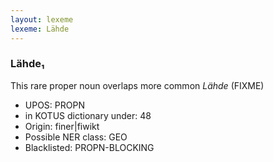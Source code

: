 ```yaml
---
layout: lexeme
lexeme: Lähde
---
```


###  Lähde₁

This rare proper noun overlaps more common *Lähde* (FIXME)
* UPOS:  PROPN
* in KOTUS dictionary under:  48
* Origin:  finer|fiwikt
* Possible NER class:  GEO
* Blacklisted:  PROPN-BLOCKING

